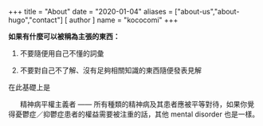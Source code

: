 +++
title = "About"
date = "2020-01-04"
aliases = ["about-us","about-hugo","contact"]
[ author ]
  name = "kococomi"
+++

**如果有什麼可以被稱為主張的東西：**

1. 不要隨便用自己不懂的詞彙

2. 不要對自己不了解、沒有足夠相關知識的東西隨便發表見解

   

在此基礎上是

&nbsp; &nbsp; &nbsp; 精神病平權主義者 —— 所有種類的精神病及其患者應被平等對待，如果你覺得憂鬱症／抑鬱症患者的權益需要被注重的話，其他 mental disorder 也是一樣。